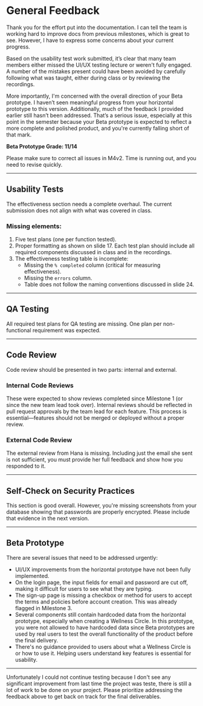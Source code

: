 # General Feedback

Thank you for the effort put into the documentation. I can tell the team is working hard to improve docs from previous milestones, which is great to see. However, I have to express some concerns about your current progress.

Based on the usability test work submitted, it’s clear that many team members either missed the UI/UX testing lecture or weren't fully engaged. A number of the mistakes present could have been avoided by carefully following what was taught, either during class or by reviewing the recordings.

More importantly, I'm concerned with the overall direction of your Beta prototype. I haven’t seen meaningful progress from your horizontal prototype to this version. Additionally, much of the feedback I provided earlier still hasn’t been addressed. That’s a serious issue, especially at this point in the semester because your Beta prototype is expected to reflect a more complete and polished product, and you're currently falling short of that mark.

**Beta Prototype Grade: 11/14**

Please make sure to correct all issues in M4v2. Time is running out, and you need to revise quickly.

---

## Usability Tests

The effectiveness section needs a complete overhaul. The current submission does not align with what was covered in class.

### Missing elements:
1. Five test plans (one per function tested).
2. Proper formatting as shown on slide 17. Each test plan should include all required components discussed in class and in the recordings.
3. The effectiveness testing table is incomplete:
   - Missing the `% completed` column (critical for measuring effectiveness).
   - Missing the `errors` column.
   - Table does not follow the naming conventions discussed in slide 24.

---

## QA Testing

All required test plans for QA testing are missing. One plan per non-functional requirement was expected.

---

## Code Review

Code review should be presented in two parts: internal and external.

### Internal Code Reviews
These were expected to show reviews completed since Milestone 1 (or since the new team lead took over). Internal reviews should be reflected in pull request approvals by the team lead for each feature. This process is essential—features should not be merged or deployed without a proper review.

### External Code Review
The external review from Hana is missing. Including just the email she sent is not sufficient, you must provide her full feedback and show how you responded to it.

---

## Self-Check on Security Practices

This section is good overall. However, you're missing screenshots from your database showing that passwords are properly encrypted. Please include that evidence in the next version.

---

## Beta Prototype

There are several issues that need to be addressed urgently:

- UI/UX improvements from the horizontal prototype have not been fully implemented.
- On the login page, the input fields for email and password are cut off, making it difficult for users to see what they are typing.
- The sign-up page is missing a checkbox or method for users to accept the terms and policies before account creation. This was already flagged in Milestone 3.
- Several components still contain hardcoded data from the horizontal prototype, especially when creating a Wellness Circle. In this prototype, you were not allowed to have hardcoded data since Beta prototypes are used by real users to test the overall functionality of the product before the final delivery. 
- There's no guidance provided to users about what a Wellness Circle is or how to use it. Helping users understand key features is essential for usability.

---

Unfortunately I could not continue testing because I don't see any significant improvement from last time the project was teste, there is still a lot of work to be done on your project. Please prioritize addressing the feedback above to get back on track for the final deliverables.
